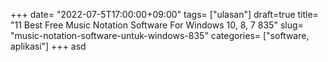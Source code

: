 +++
date= "2022-07-5T17:00:00+09:00"
tags= ["ulasan"]
draft=true
title= "11 Best Free Music Notation Software For Windows 10, 8, 7        835"
slug= "music-notation-software-untuk-windows-835"
categories= ["software, aplikasi"]
+++
asd
